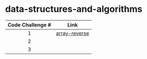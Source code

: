 # data-structures-and-algorithms
| Code Challenge # 	| Link 	|
|:---:	|:---:	|
| 1 	|[array-reverse](https://github.com/mshnas9/data-structures-and-algorithms/blob/main/array_reverse/README.md)|
| 2 	|  	|
| 3 	|  	|
